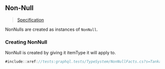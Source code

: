 ## Non-Null

> [Specification](https://facebook.github.io/graphql/June2018/#sec-Type-System.Non-Null)

NonNulls are created as instances of `NonNull`.

### Creating NonNull

NonNull is created by giving it itemType it will apply to.

```csharp
#include::xref://tests:graphql.tests/TypeSystem/NonNullFacts.cs?s=Tanka.GraphQL.Tests.TypeSystem.NonNullFacts.Define_NonNull
```
